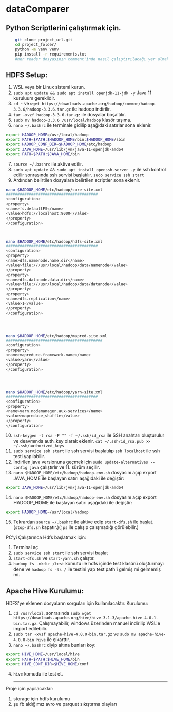 # dataComparer

## Python Scriptlerini çalıştırmak için.

```bash
    git clone project_url.git
    cd project_folder/
    python -m venv venv
    pip install -r requirements.txt
    #her reader dosyasının comment'inde nasıl çalıştırılacağı yer almaktadır
```

## HDFS Setup:

1. WSL veya bir Linux sistemi kurun.
2. `sudo apt update && sudo apt install openjdk-11-jdk -y` Java 11 kuruluum gereklidir.
3. `cd ~` ve `wget https://downloads.apache.org/hadoop/common/hadoop-3.3.6/hadoop-3.3.6.tar.gz` ile hadoop indirilir.
4. `tar -xvzf hadoop-3.3.6.tar.gz` ile dosyalar boşaltılır.
5. `sudo mv hadoop-3.3.6 /usr/local/hadoop` klasör taşıma.
6. `nano ~/.bashrc` ile terminale gidilip aşağıdaki satırlar sona eklenir.
```bash
export HADOOP_HOME=/usr/local/hadoop
export PATH=$PATH:$HADOOP_HOME/bin:$HADOOP_HOME/sbin
export HADOOP_CONF_DIR=$HADOOP_HOME/etc/hadoop
export JAVA_HOME=/usr/lib/jvm/java-11-openjdk-amd64
export PATH=$PATH:$JAVA_HOME/bin
```
7. `source ~/.bashrc` ile aktive edilir.
8. `sudo apt update && sudo apt install openssh-server -y` ile ssh kontrol edilir sonrasında ssh servisi başlatılır. `sudo service ssh start`
9. Ardından belirtilen dosyalara belirtilen scriptler sona eklenir.
```bash
nano $HADOOP_HOME/etc/hadoop/core-site.xml
########################################
<configuration>
<property>
<name>fs.defaultFS</name>
<value>hdfs://localhost:9000</value>
</property>
</configuration>



nano $HADOOP_HOME/etc/hadoop/hdfs-site.xml
########################################
<configuration>
<property>
<name>dfs.namenode.name.dir</name>
<value>file:///usr/local/hadoop/data/namenode</value>
</property>
<property>
<name>dfs.datanode.data.dir</name>
<value>file:///usr/local/hadoop/data/datanode</value>
</property>
<property>
<name>dfs.replication</name>
<value>1</value>
</property>
</configuration>




nano $HADOOP_HOME/etc/hadoop/mapred-site.xml
##########################################
<configuration>
<property>
<name>mapreduce.framework.name</name>
<value>yarn</value>
</property>
</configuration>




nano $HADOOP_HOME/etc/hadoop/yarn-site.xml
########################################
<configuration>
<property>
<name>yarn.nodemanager.aux-services</name>
<value>mapreduce_shuffle</value>
</property>
</configuration>

```

10. `ssh-keygen -t rsa -P "" -f ~/.ssh/id_rsa` ile SSH anahtarı oluşturulur ve deavmında auth_key olarak eklenir. `cat ~/.ssh/id_rsa.pub >> ~/.ssh/authorized_keys` 
11. `sudo service ssh start` ile ssh servisi başlatılıp `ssh localhost` ile ssh testi yapılabilir.
12. İndirilen java versionuna geçmek için `sudo update-alternatives --config java` çalıştırlır ve 11. sürüm seçilir. 
13. `nano $HADOOP_HOME/etc/hadoop/hadoop-env.sh` dosyasını açıp export JAVA_HOME ile başlayan satırı aşağıdaki ile değiştir:
```bash
export JAVA_HOME=/usr/lib/jvm/java-11-openjdk-amd64
```
14. `nano $HADOOP_HOME/etc/hadoop/hadoop-env.sh` dosyasını açıp export HADOOP_HOME ile başlayan satırı aşağıdaki ile değiştir:
```bash
export HADOOP_HOME=/usr/local/hadoop
```
15. Tekrardan `source ~/.bashrc` ile aktive edip `start-dfs.sh` ile başlat. (`stop-dfs.sh` kapatır.)(`jps` ile çalışıp çalışmadığı görülebilir.)

PC'yi Çalıştırınca Hdfs başlatmak için:
1. Terminal aç.
2. `sudo service ssh start` ile ssh servisi başlat
3. `start-dfs.sh` ve `start-yarn.sh` çalıştır.
4. `hadoop fs -mkdir /test` komutu ile hdfs içinde test klasörü oluşturmayı dene ve `hadoop fs -ls /` ile testini yap test path'i gelmiş mi gelmemiş mi. 
 
## Apache Hive Kurulumu:

HDFS'ye eklenen dosyaların sorguları için kullanılacaktır. Kurulumu:

1. `cd /usr/local`, sonrasında `sudo wget https://downloads.apache.org/hive/hive-3.1.3/apache-hive-4.0.1-bin.tar.gz`. Çalışmayabilir, windows üzerinden manuel indirilip WSL'e import edilebilir.
2. `sudo tar -xvzf apache-hive-4.0.0-bin.tar.gz` ve `sudo mv apache-hive-4.0.0-bin hive` ile çıkarttır.
3. `nano ~/.bashrc` diyip altına bunları koy:
```bash
export HIVE_HOME=/usr/local/hive
export PATH=$PATH:$HIVE_HOME/bin
export HIVE_CONF_DIR=$HIVE_HOME/conf
``` 
4. `hive` komudu ile test et.
 











    --------------------------------

Proje için yapılacaklar:
1. storage için hdfs kurulumu
2. şu fb aldığımız avro ve parquet sıkıştırma olayları